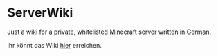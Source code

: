 # ServerWiki
Just a wiki for a private, whitelisted Minecraft server written in German.

Ihr könnt das Wiki [hier](https://github.com/canreal/ServerWiki/wiki) erreichen.
